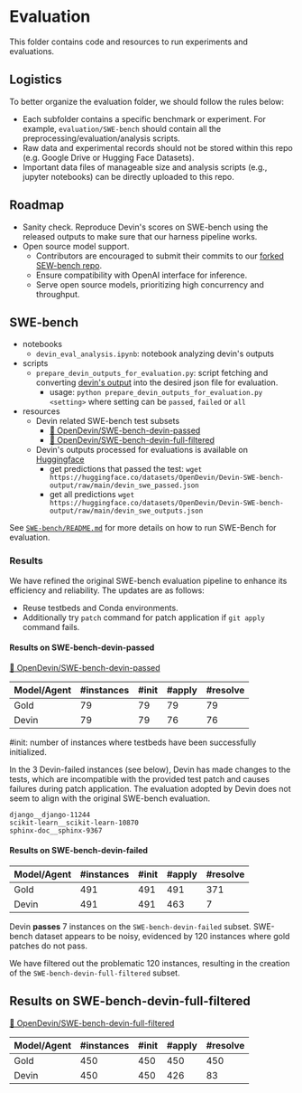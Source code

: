 # Evaluation

This folder contains code and resources to run experiments and evaluations.

## Logistics
To better organize the evaluation folder, we should follow the rules below:
  - Each subfolder contains a specific benchmark or experiment. For example, `evaluation/SWE-bench` should contain
all the preprocessing/evaluation/analysis scripts.
  - Raw data and experimental records should not be stored within this repo (e.g. Google Drive or Hugging Face Datasets).
  - Important data files of manageable size and analysis scripts (e.g., jupyter notebooks) can be directly uploaded to this repo.

## Roadmap

- Sanity check. Reproduce Devin's scores on SWE-bench using the released outputs to make sure that our harness pipeline works.
- Open source model support.
  - Contributors are encouraged to submit their commits to our [forked SEW-bench repo](https://github.com/OpenDevin/SWE-bench).
  - Ensure compatibility with OpenAI interface for inference.
  - Serve open source models, prioritizing high concurrency and throughput.

## SWE-bench
- notebooks
  - `devin_eval_analysis.ipynb`: notebook analyzing devin's outputs
- scripts
  - `prepare_devin_outputs_for_evaluation.py`: script fetching and converting [devin's output](https://github.com/CognitionAI/devin-swebench-results/tree/main) into the desired json file for evaluation.
    - usage: `python prepare_devin_outputs_for_evaluation.py <setting>` where setting can be `passed`, `failed` or `all`
- resources
  - Devin related SWE-bench test subsets
    - [🤗 OpenDevin/SWE-bench-devin-passed](https://huggingface.co/datasets/OpenDevin/SWE-bench-devin-passed)
    - [🤗 OpenDevin/SWE-bench-devin-full-filtered](https://huggingface.co/datasets/OpenDevin/SWE-bench-devin-full-filtered)
  - Devin's outputs processed for evaluations is available on [Huggingface](https://huggingface.co/datasets/OpenDevin/Devin-SWE-bench-output)
    - get predictions that passed the test: `wget https://huggingface.co/datasets/OpenDevin/Devin-SWE-bench-output/raw/main/devin_swe_passed.json`
    - get all predictions `wget https://huggingface.co/datasets/OpenDevin/Devin-SWE-bench-output/raw/main/devin_swe_outputs.json`

See [`SWE-bench/README.md`](./SWE-bench/README.md) for more details on how to run SWE-Bench for evaluation.

### Results

We have refined the original SWE-bench evaluation pipeline to enhance its efficiency and reliability. The updates are as follows:
- Reuse testbeds and Conda environments.
- Additionally try `patch` command for patch application if `git apply` command fails.

#### Results on SWE-bench-devin-passed

[🤗 OpenDevin/SWE-bench-devin-passed](https://huggingface.co/datasets/OpenDevin/SWE-bench-devin-passed)

| Model/Agent            | #instances | #init | #apply | #resolve |
|------------------------|------------|-------|--------|----------|
| Gold                   | 79         | 79    | 79     | 79       |
| Devin                  | 79         | 79    | 76     | 76       |

#init: number of instances where testbeds have been successfully initialized.

In the 3 Devin-failed instances (see below), Devin has made changes to the tests, which are incompatible with the provided test patch and causes failures during patch application. The evaluation adopted by Devin does not seem to align with the original SWE-bench evaluation.

```shell
django__django-11244
scikit-learn__scikit-learn-10870
sphinx-doc__sphinx-9367
```

#### Results on SWE-bench-devin-failed

| Model/Agent            | #instances | #init | #apply | #resolve |
|------------------------|------------|-------|--------|----------|
| Gold                   | 491        | 491   | 491    | 371      |
| Devin                  | 491        | 491   | 463    | 7        |

Devin **passes** 7 instances on the `SWE-bench-devin-failed` subset. SWE-bench dataset appears to be noisy, evidenced by 120 instances where gold patches do not pass.

We have filtered out the problematic 120 instances, resulting in the creation of the `SWE-bench-devin-full-filtered` subset.

## Results on SWE-bench-devin-full-filtered

[🤗 OpenDevin/SWE-bench-devin-full-filtered](https://huggingface.co/datasets/OpenDevin/SWE-bench-devin-full-filtered)

| Model/Agent            | #instances | #init | #apply | #resolve |
|------------------------|------------|-------|--------|----------|
| Gold                   | 450        | 450   | 450    | 450      |
| Devin                  | 450        | 450   | 426    | 83       |